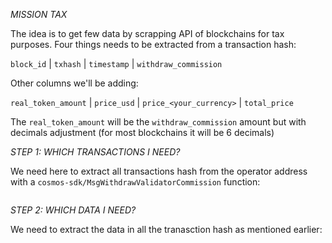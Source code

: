 *MISSION TAX*

The idea is to get few data by scrapping API of blockchains for tax purposes.
Four things needs to be extracted from a transaction hash:

```block_id``` | ```txhash```	| ```timestamp``` |	```withdraw_commission```

Other columns we'll be adding:

```real_token_amount``` | ```price_usd```	| ```price_<your_currency>``` |	```total_price```

The ```real_token_amount``` will be the ```withdraw_commission``` amount but with decimals adjustment (for most blockchains it will be 6 decimals)


*STEP 1: WHICH TRANSACTIONS I NEED?*

We need here to extract all transactions hash from the operator address with a ```cosmos-sdk/MsgWithdrawValidatorCommission``` function:

```#
```

*STEP 2: WHICH DATA I NEED?*

We need to extract the data in all the tranasction hash as mentioned earlier:

```#
``` 
